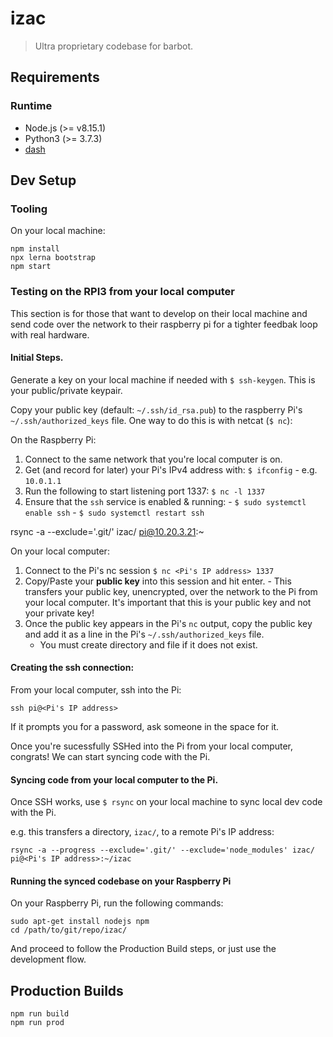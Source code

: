 izac
================================================================================

> Ultra proprietary codebase for barbot.

Requirements
--------------------------------------------------

### Runtime

  * Node.js (>= v8.15.1)
  * Python3 (>= 3.7.3)
  * [dash][da]

[da]: https://en.wikipedia.org/wiki/Almquist_shell#dash:_Ubuntu,_Debian_and_POSIX_compliance_of_Linux_distributions


Dev Setup
--------------------------------------------------

### Tooling

On your local machine:

```
npm install
npx lerna bootstrap
npm start
```

### Testing on the RPI3 from your local computer

This section is for those that want to develop on their local machine
and send code over the network to their raspberry pi for a tighter
feedbak loop with real hardware.

#### Initial Steps.

Generate a key on your local machine if needed with `$
ssh-keygen`. This is your public/private keypair.

Copy your public key (default: `~/.ssh/id_rsa.pub`) to the raspberry
Pi's `~/.ssh/authorized_keys` file. One way to do this is with netcat
(`$ nc`):

On the Raspberry Pi:

  1. Connect to the same network that you're local computer is on.
  2. Get (and record for later) your Pi's IPv4 address with: `$ ifconfig`
    - e.g. `10.0.1.1`
  3. Run the following to start listening port 1337: `$ nc -l 1337`
  4. Ensure that the `ssh` service is enabled & running:
    - `$ sudo systemctl enable ssh`
    - `$ sudo systemctl restart ssh`

rsync -a --exclude='.git/' izac/ pi@10.20.3.21:~

On your local computer:

  1. Connect to the Pi's nc session `$ nc <Pi's IP address> 1337`
  2. Copy/Paste your **public key** into this session and hit enter.
    - This transfers your public key, unencrypted, over the network to the
      Pi from your local computer. It's important that this is your public
      key and not your private key!
  3. Once the public key appears in the Pi's `nc` output, copy the public
     key and add it as a line in the Pi's `~/.ssh/authorized_keys` file.
       - You must create directory and file if it does not exist.

#### Creating the ssh connection:

From your local computer, ssh into the Pi:


```
ssh pi@<Pi's IP address>
```

If it prompts you for a password, ask someone in the space for it.

Once you're sucessfully SSHed into the Pi from your local computer,
congrats! We can start syncing code with the Pi.

#### Syncing code from your local computer to the Pi.

Once SSH works, use `$ rsync` on your local machine to sync local dev
code with the Pi.

e.g. this transfers a directory, `izac/`, to a remote Pi's IP address:

```
rsync -a --progress --exclude='.git/' --exclude='node_modules' izac/ pi@<Pi's IP address>:~/izac
```

#### Running the synced codebase on your Raspberry Pi

On your Raspberry Pi, run the following commands:

```
sudo apt-get install nodejs npm
cd /path/to/git/repo/izac/
```

And proceed to follow the Production Build steps, or just use the
development flow.

Production Builds
--------------------------------------------------

```
npm run build
npm run prod
```
